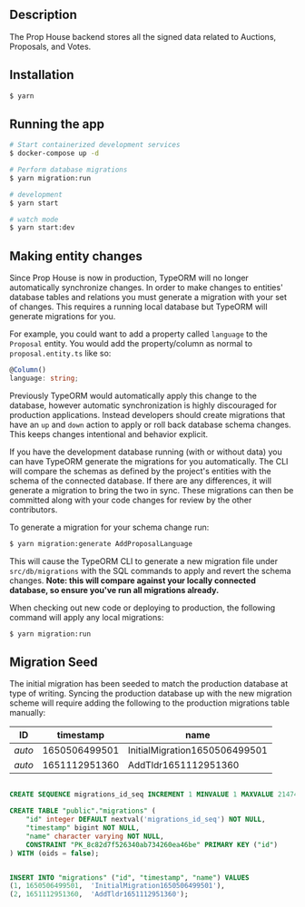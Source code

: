 ## Description

The Prop House backend stores all the signed data related to Auctions, Proposals, and Votes.

## Installation

```bash
$ yarn
```

## Running the app

```bash
# Start containerized development services
$ docker-compose up -d

# Perform database migrations
$ yarn migration:run

# development
$ yarn start

# watch mode
$ yarn start:dev
```

## Making entity changes

Since Prop House is now in production, TypeORM will no longer automatically synchronize changes. In order to make changes to entities' database tables and relations you must generate a migration with your set of changes. This requires a running local database but TypeORM will generate migrations for you.

For example, you could want to add a property called `language` to the `Proposal` entity. You would add the property/column as normal to `proposal.entity.ts` like so:

```typescript
@Column()
language: string;
```

Previously TypeORM would automatically apply this change to the database, however automatic synchronization is highly discouraged for production applications. Instead developers should create migrations that have an `up` and `down` action to apply or roll back database schema changes. This keeps changes intentional and behavior explicit.

If you have the development database running (with or without data) you can have TypeORM generate the migrations for you automatically. The CLI will compare the schemas as defined by the project's entities with the schema of the connected database. If there are any differences, it will generate a migration to bring the two in sync. These migrations can then be committed along with your code changes for review by the other contributors.

To generate a migration for your schema change run:

```bash
$ yarn migration:generate AddProposalLanguage
```

This will cause the TypeORM CLI to generate a new migration file under `src/db/migrations` with the SQL commands to apply and revert the schema changes. **Note: this will compare against your locally connected database, so ensure you've run all migrations already.**

When checking out new code or deploying to production, the following command will apply any local migrations:

```bash
$ yarn migration:run
```

## Migration Seed

The initial migration has been seeded to match the production database at type of writing. Syncing the production database up with the new migration scheme will require adding the following to the production migrations table manually:

| ID    | timestamp     | name                          |
| ----- | ------------- | ----------------------------- |
| _auto_ | 1650506499501 | InitialMigration1650506499501 |
| _auto_ | 1651112951360 | AddTldr1651112951360          |


```sql

CREATE SEQUENCE migrations_id_seq INCREMENT 1 MINVALUE 1 MAXVALUE 2147483647 CACHE 1;

CREATE TABLE "public"."migrations" (
    "id" integer DEFAULT nextval('migrations_id_seq') NOT NULL,
    "timestamp" bigint NOT NULL,
    "name" character varying NOT NULL,
    CONSTRAINT "PK_8c82d7f526340ab734260ea46be" PRIMARY KEY ("id")
) WITH (oids = false);


INSERT INTO "migrations" ("id", "timestamp", "name") VALUES
(1,	1650506499501,	'InitialMigration1650506499501'),
(2,	1651112951360,	'AddTldr1651112951360');
```
